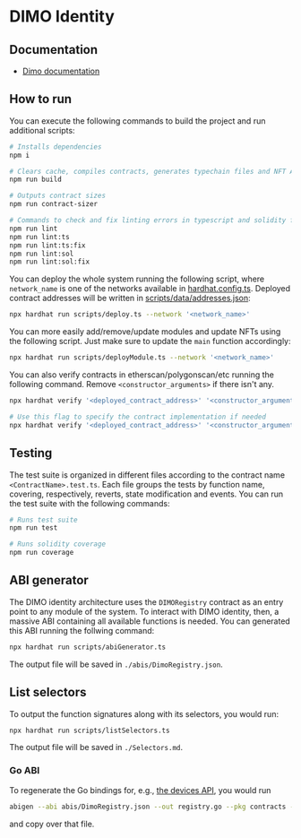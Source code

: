# DIMO Identity

## Documentation

- [Dimo documentation](https://docs.dimo.zone/docs)

## How to run

You can execute the following commands to build the project and run additional scripts:

```sh
# Installs dependencies
npm i

# Clears cache, compiles contracts, generates typechain files and NFT ABIs
npm run build

# Outputs contract sizes
npm run contract-sizer

# Commands to check and fix linting errors in typescript and solidity files
npm run lint
npm run lint:ts
npm run lint:ts:fix
npm run lint:sol
npm run lint:sol:fix
```

You can deploy the whole system running the following script, where `network_name` is one of the networks available in [hardhat.config.ts](./hardhat.config.ts). Deployed contract addresses will be written in [scripts/data/addresses.json](./scripts/data/addresses.json):

```sh
npx hardhat run scripts/deploy.ts --network '<network_name>'
```

You can more easily add/remove/update modules and update NFTs using the following script. Just make sure to update the `main` function accordingly:

```sh
npx hardhat run scripts/deployModule.ts --network '<network_name>'
```

You can also verify contracts in etherscan/polygonscan/etc running the following command. Remove `<constructor_arguments>` if there isn't any.

```sh
npx hardhat verify '<deployed_contract_address>' '<constructor_arguments>' --network '<network_name>'

# Use this flag to specify the contract implementation if needed
npx hardhat verify '<deployed_contract_address>' '<constructor_arguments>' --network '<network_name>' --contract '<contract_path>:<contract_name>'
```

## Testing

The test suite is organized in different files according to the contract name `<ContractName>.test.ts`. Each file groups the tests by function name, covering, respectively, reverts, state modification and events. You can run the test suite with the following commands:

```sh
# Runs test suite
npm run test

# Runs solidity coverage
npm run coverage
```

## ABI generator

The DIMO identity architecture uses the `DIMORegistry` contract as an entry point to any module of the system. To interact with DIMO identity, then, a massive ABI containing all available functions is needed. You can generated this ABI running the follwing command:

```sh
npx hardhat run scripts/abiGenerator.ts
```

The output file will be saved in `./abis/DimoRegistry.json`.

## List selectors

To output the function signatures along with its selectors, you would run:

```sh
npx hardhat run scripts/listSelectors.ts
```

The output file will be saved in `./Selectors.md`.

### Go ABI

To regenerate the Go bindings for, e.g., [the devices API](https://github.com/DIMO-Network/devices-api/blob/main/internal/contracts/registry.go), you would run

```sh
abigen --abi abis/DimoRegistry.json --out registry.go --pkg contracts --type Registry
```

and copy over that file.
